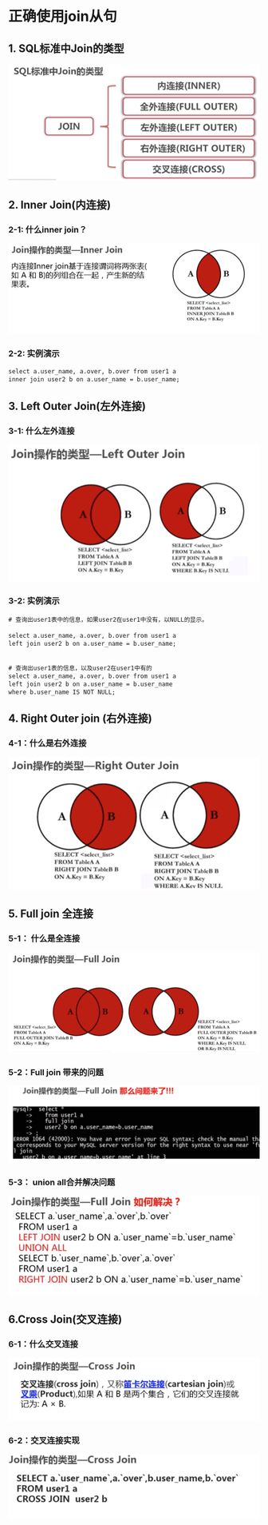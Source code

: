 # 正确使用join从句


## 1. SQL标准中Join的类型

![sql中join类型](sql中join类型.png)

## 2. Inner Join(内连接)

### 2-1: 什么inner join？

![inner-join](inner-join.png)

### 2-2: 实例演示

```
select a.user_name, a.over, b.over from user1 a
inner join user2 b on a.user_name = b.user_name;

```

## 3. Left Outer Join(左外连接)

### 3-1: 什么左外连接

![左外连接](左外连接.png)

###  3-2: 实例演示

```
# 查询出user1表中的信息，如果user2在user1中没有，以NULL的显示。

select a.user_name, a.over, b.over from user1 a
left join user2 b on a.user_name = b.user_name;


# 查询出user1表的信息，以及user2在user1中有的
select a.user_name, a.over, b.over from user1 a
left join user2 b on a.user_name = b.user_name
where b.user_name IS NOT NULL;

```


## 4. Right Outer join (右外连接)

### 4-1：什么是右外连接


![右外连接](右外连接.png)


## 5. Full join 全连接

### 5-1： 什么是全连接


![全连接](全连接.png)

### 5-2：Full join 带来的问题

![full-join带来的问题](full-join带来的问题.png)

### 5-3： union all合并解决问题

![union-all实现全连接](union-all实现全连接.png)


## 6.Cross Join(交叉连接)

### 6-1：什么交叉连接


![交叉连接](交叉连接.png)

### 6-2：交叉连接实现


![交叉连接实现](交叉连接实现.png)
